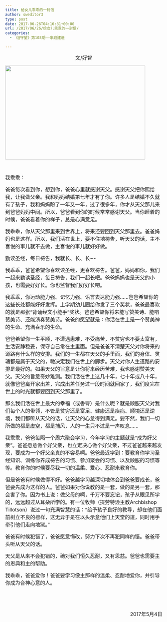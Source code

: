 ```yaml
---
title: 给女儿乖乖的一封信
author: sweditor3
type: post
date: 2017-06-26T04:16:31+00:00
url: /2017/06/26/给女儿乖乖的一封信/
categories:
  - 《@守望》第103期——家庭建造

---
```

<p style="text-align: center;">
  <span style="font-size: 12pt;">文/好智</span>
</p>

<img class="aligncenter size-full wp-image-15523" src="http://t5.shwchurch.org/wp-content/uploads/2017/06/99.jpg" alt="" width="449" height="300" srcset="http://t5.shwchurch.org/wp-content/uploads/2017/06/99.jpg 449w, http://t5.shwchurch.org/wp-content/uploads/2017/06/99-400x267.jpg 400w" sizes="(max-width: 449px) 100vw, 449px" />

&nbsp;

<span style="font-size: 12pt;">我乖乖：</span>

<span style="font-size: 12pt;">爸爸每次看到你，想到你，爸爸心里就感谢天父。感谢天父把你赐给我，让我做父亲。我和妈妈结婚第七年才有了你。许多人是结婚不久就有了孩子，我和妈妈盼了一年又一年，过了很多年，你才从天父那儿来到爸爸妈妈中间。所以，爸爸看到你的时候常常感谢天父。当你睡着的时候，爸爸看着你的样子，总是心满意足。</span>

<span style="font-size: 12pt;">我乖乖，你从天父那里来到世界上，将来还要回到天父那里去。爸爸妈妈也是这样。所以，我们活在世上，要不住地祷告，听天父的话，主不喜悦的事儿就不去做，主喜悦的事儿就好好做。</span>

<span style="font-size: 12pt;">勤读圣经，每日祷告，我就长、长、长~~</span>

<span style="font-size: 12pt;">我乖乖，爸爸希望你喜欢读圣经，更喜欢祷告。爸爸，妈妈和你，我们一起来勤读圣经，每日祷告，我们一起长吧。爸爸妈妈也是天父的小孩，也需要好好长。你也监督我们好好长吧。</span>

<span style="font-size: 12pt;">我乖乖，你运动能力强、记忆力强、语言表达能力强……爸爸希望你的这些长处都能好好发挥。上学期幼儿园给你发了三个奖状，爸爸最喜欢的就是那张“背诵经文小能手”奖状。爸爸希望你将来能写赞美诗、能唱赞美诗、还能演奏赞美诗。爸爸的愿望就是：你活在世上是一个赞美神的生命、充满喜乐的生命。</span>

<span style="font-size: 12pt;">爸爸希望你一生平顺，不遭遇患难，不受痛苦，不贫穷也不要太富有，生活安静稳妥，保守自己常在主里面。但是爸爸不清楚天父对你将来的道路有什么样的安排。我们的一生都在天父的手里面，我们的身体、灵魂都是属于天父的，祂决定我们在世上的脚步。天父对你人生道路的安排是最好的。如果天父的旨意是让你将来经历苦难，我也感谢赞美天父。天父的旨意奇妙难测。我们活在世上这几十年，七十年或八十年，就像爸爸离开家出差，完成出差任务过一段时间就回家了，我们度完在世上的时光就都要回到天父那里了。</span>

<span style="font-size: 12pt;">那么我们活在世上最大的幸福（或香膏）是什么呢？就是顺服天父对我们每个人的带领，不管是贫穷还是富足、健康还是疾病、顺境还是逆境，我们都听从天父的话，让天父的心意得到满足。要不然，我们一切所做的都是虚空，都是捕风，人的一生只不过是一声叹息……</span>

<span style="font-size: 12pt;">我乖乖，爸爸每隔一个周六聚会学习，今年学习的主题就是“成为好父亲”。爸爸愿意做个好父亲，也立定决心做个好父亲，不过爸爸越来越发现，要成为一个好父亲真的不容易啊。爸爸最近学到：要教育你学习圣经知识、训练你养成祷告的习惯、参加聚会的习惯、以及顺服的习惯等等。教育你的时候要尽我一切的温柔、爱心、忍耐来教育你。</span>

<span style="font-size: 12pt;">但是爸爸有时候做得不好。爸爸越学习越深切地体会到爸爸要成长，爸爸要先成为这样的人。爸爸如果对你说教的是一套，做的是另一套，那会害了你。因为书上说：做父母的啊，千万不要忘记，孩子从眼见所学的，远远超过从耳朵所学的。有一位牧师（提劳特逊主教Archbishop Tillotson）说过一句充满智慧的话：“给予孩子良好的教导，却在他们面前树立不良的榜样，这无异于是在以头示意他们上天堂的道，同时用手牵引他们走向地狱。”</span>

<span style="font-size: 12pt;">爸爸有时候犯错了，爸爸愿意悔改，努力下次不再犯同样的错。爸爸带头听从天父的话。</span>

<span style="font-size: 12pt;">天父是从来不会犯错的，祂对我们恒久忍耐，又有恩慈。爸爸也需要主的恩典和主的帮助。</span>

<span style="font-size: 12pt;">我乖乖，爸爸爱你！爸爸要学习像主那样的温柔、忍耐地爱你，并引导你成为合神心意的人。</span>

&nbsp;

&nbsp;

<p style="text-align: right;">
  <span style="font-size: 12pt;">2017年5月4日</span>
</p>